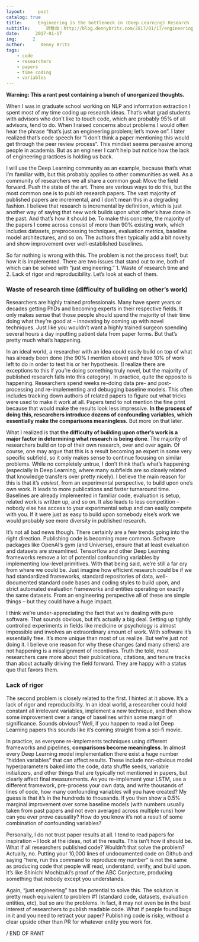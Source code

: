 ```yaml
---
layout:     post
catalog: true
title:      Engineering is the bottleneck in (Deep Learning) Research
subtitle:      转载自：http://blog.dennybritz.com/2017/01/17/engineering-is-the-bottleneck-in-deep-learning-research/
date:      2017-01-17
img:      2
author:      Denny Britz
tags:
    - code
    - researchers
    - papers
    - time coding
    - variables
---
```


**Warning: This a rant post containing a bunch of unorganized thoughts.**

When I was in graduate school working on NLP and information extraction I spent most of my time coding up research ideas. That’s what grad students with advisors who don’t like to touch code, which are probably 95% of all advisors, tend to do. When I raised concerns about problems I would often hear the phrase “that’s just an engineering problem; let’s move on”. I later realized that’s code speech for “I don’t think a paper mentioning this would get through the peer review process”. This mindset seems pervasive among people in academia. But as an engineer I can’t help but notice how the lack of engineering practices is holding us back.

I will use the Deep Learning community as an example, because that’s what I’m familiar with, but this probably applies to other communities as well. As a community of researchers we all share a common goal: Move the field forward. Push the state of the art. There are various ways to do this, but the most common one is to publish research papers. The vast majority of published papers are incremental, and I don’t mean this in a degrading fashion. I believe that research is incremental by definition, which is just another way of saying that new work builds upon what other’s have done in the past. And that’s how it should be. To make this concrete, the majority of the papers I come across consist of more than 90% existing work, which includes datasets, preprocessing techniques, evaluation metrics, baseline model architectures, and so on. The authors then typically add a bit novelty and show improvement over well-established baselines.

So far nothing is wrong with this. The problem is not the process itself, but how it is implemented. There are two issues that stand out to me, both of which can be solved with “just engineering.” 1. Waste of research time and 2. Lack of rigor and reproducibility. Let’s look at each of them.

### Waste of research time (difficulty of building on other’s work)

Researchers are highly trained professionals. Many have spent years or decades getting PhDs and becoming experts in their respective fields. It only makes sense that those people should spend the majority of their time doing what they’re good at – innovating by coming up with novel techniques. Just like you wouldn’t want a highly trained surgeon spending several hours a day inputting patient data from paper forms. But that’s pretty much what’s happening.

In an ideal world, a researcher with an idea could easily build on top of what has already been done (the 90% I mention above) and have 10% of work left to do in order to test his or her hypothesis. (I realize there are exceptions to this if you’re doing something truly novel, but the majority of published research falls into this category). In practice, quite the opposite is happening. Researchers spend weeks re-doing data pre- and post-processing and re-implementing and debugging baseline models. This often includes tracking down authors of related papers to figure out what tricks were used to make it work at all. Papers tend to not mention the fine print because that would make the results look less impressive. **In the process of doing this, researchers introduce dozens of confounding variables, which essentially make the comparisons meaningless.** But more on that later.

What I realized is that **the difficulty of building upon other’s work is a major factor in determining what research is being done**. The majority of researchers build on top of their own research, over and over again. Of course, one may argue that this is a result becoming an expert in some very specific subfield, so it only makes sense to continue focusing on similar problems. While no completely untrue, I don’t think that’s what’s happening (especially in Deep Learning, where many subfields are so closely related that knowledge transfers over pretty nicely). I believe the main reason for this is that it’s *easiest*, from an experimental perspective, to build upon one’s own work. It leads to more publications and faster turnaround time. Baselines are already implemented in familiar code, evaluation is setup, related work is written up, and so on. It also leads to less competition – nobody else has access to your experimental setup and can easily compete with you. If it were just as easy to build upon somebody else’s work we would probably see more diversity in published research.

It’s not all bad news though. There certainly are a few trends going into the right direction. Publishing code is becoming more common. Software packages like OpenAI’s gym (and Universe), ensure that at least evaluation and datasets are streamlined. Tensorflow and other Deep Learning frameworks remove a lot of potential confounding variables by implementing low-level primitives. With that being said, we’re still a far cry from where we could be. Just imagine how efficient research could be if we had standardized frameworks, standard repositories of data, well-documented standard code bases and coding styles to build upon, and strict automated evaluation frameworks and entities operating on exactly the same datasets. From an engineering perspective all of these are simple things – but they could have a huge impact.

I think we’re under-appreciating the fact that we’re dealing with pure software. That sounds obvious, but it’s actually a big deal. Setting up tightly controlled experiments in fields like medicine or psychology is almost impossible and involves an extraordinary amount of work. With software it’s essentially free. It’s more unique than most of us realize. But we’re just not doing it. I believe one reason for why these changes (and many others) are not happening is a misalignment of incentives. Truth the told, most researchers care more about their publications, citations, and tenure tracks than about actually driving the field forward. They are happy with a status quo that favors them.

### Lack of rigor

The second problem is closely related to the first. I hinted at it above. It’s a lack of rigor and reproducibility. In an ideal world, a researcher could hold constant all irrelevant variables, implement a new technique, and then show some improvement over a range of baselines within some margin of significance. Sounds obvious? Well, if you happen to read a lot Deep Learning papers this sounds like it’s coming straight from a sci-fi movie.

In practice, as everyone re-implements techniques using different frameworks and pipelines, **comparisons become meaningless**. In almost every Deep Learning model implementation there exist a huge number “hidden variables” that can affect results. These include non-obvious model hyperparameters baked into the code, data shuffle seeds, variable initializers, and other things that are typically not mentioned in papers, but clearly affect final measurements. As you re-implement your LSTM, use a different framework, pre-process your own data, and write thousands of lines of code, how many confounding variables will you have created? My guess is that it’s in the hundreds to thousands. If you then show a 0.5% marginal improvement over some baseline models (with numbers usually taken from past papers and not even averaged across multiple runs) how can you ever prove causality? How do you know it’s not a result of some combination of confounding variables?

Personally, I do not trust paper results at all. I tend to read papers for inspiration – I look at the ideas, not at the results. This isn’t how it should be. What if all researchers published code? Wouldn’t that solve the problem? Actually, no. Putting your 10,000 lines of undocumented code on Github and saying “here, run this command to reproduce my number” is not the same as producing code that people will read, understand, verify, and build upon. It’s like Shinichi Mochizuki’s proof of the ABC Conjecture, producing something that nobody except you understands.

Again, “just engineering” has the potential to solve this. The solution is pretty much equivalent to problem #1 (standard code, datasets, evaluation entities, etc), but so are the problems. In fact, it may not even be in the best interest of researchers to publish readable code. What if people found bugs in it and you need to retract your paper? Publishing code is risky, without a clear upside other than PR for whatever entity you work for.

/ END OF RANT
